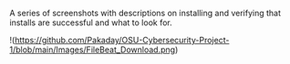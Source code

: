 A series of screenshots with descriptions on installing and verifying that installs are successful and what to look for.

!(https://github.com/Pakaday/OSU-Cybersecurity-Project-1/blob/main/Images/FileBeat_Download.png)
